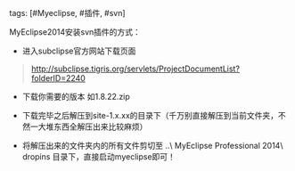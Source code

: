 tags: [#Myeclipse, #插件, #svn]

MyEclipse2014安装svn插件的方式：

- 进入subclipse官方网站下载页面
> http://subclipse.tigris.org/servlets/ProjectDocumentList?folderID=2240

- 下载你需要的版本 如1.8.22.zip

- 下载完毕之后解压到site-1.x.xx的目录下（千万别直接解压到当前文件夹，不然一大堆东西全解压出来比较麻烦）

- 将解压出来的文件夹内的所有文件剪切至  ..\ MyEclipse Professional 2014\ dropins  目录下，直接启动myeclipse即可！
